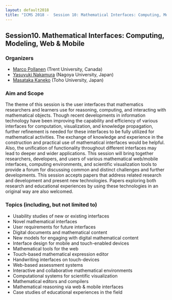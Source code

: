 ```yaml
---
layout: default2018
title: "ICMS 2018 -  Session 10: Mathematical Interfaces: Computing, Modeling, Web & Mobile"
---
```

## Session10.  Mathematical Interfaces: Computing, Modeling, Web & Mobile

### Organizers

*   [Marco Pollanen](mailto:marcopollanen@trentu.ca) (Trent University, Canada)
*   [Yasuyuki Nakamura](mailto:nakamura@nagoya-u.jp) (Nagoya University, Japan)
*   [Masataka Kaneko](mailto:masataka.kaneko@phar.toho-u.ac.jp) (Toho University, Japan)

### Aim and Scope

The theme of this session is the user interfaces that mathematics researchers and learners 
use for reasoning, computing, and interacting with mathematical objects. Though recent 
developments in information technology have been improving the capability and efficiency of 
various interfaces for computation, visualization, and knowledge propagation, further 
refinement is needed for these interfaces to be fully utilized for mathematical activities. 
The exchange of knowledge and experience in the construction and practical use of mathematical 
interfaces would be helpful. Also, the unification of functionality throughout different 
interfaces may lead to deeper and wider applications. This session will bring together 
researchers, developers, and users of various mathematical web/mobile interfaces, computing 
environments, and scientific visualization tools to provide a forum for discussing common and 
distinct challenges and further developments. This session accepts papers that address related 
research and development and present new technologies. Papers exploring both research and 
educational experiences by using these technologies in an original way are also welcomed.

### Topics (including, but not limited to)

* Usability studies of new or existing interfaces
* Novel mathematical interfaces
* User requirements for future interfaces
* Digital documents and mathematical content
* New models for engaging with digital mathematical content
* Interface design for mobile and touch-enabled devices
* Mathematical tools for the web
* Touch-based mathematical expression editor
* Handwriting interfaces on touch-devices
* Web-based assessment systems
* Interactive and collaborative mathematical environments
* Computational systems for scientific visualization
* Mathematical editors and compilers
* Mathematical reasoning via web & mobile interfaces
* Case studies of educational experiences in the field

